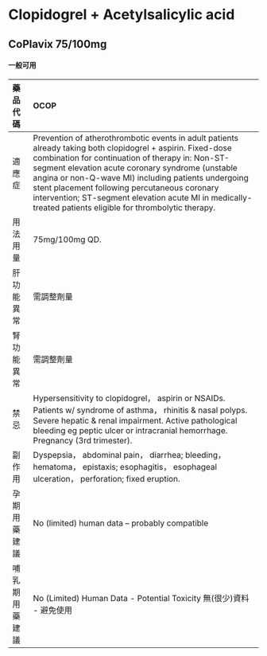 # Clopidogrel + Acetylsalicylic acid

## CoPlavix 75/100mg

#### 一般可用

| 藥品代碼       | OCOP                                                                                                                                                                                                                                                                                                                                                                                                                                     |
|:---------------|:-----------------------------------------------------------------------------------------------------------------------------------------------------------------------------------------------------------------------------------------------------------------------------------------------------------------------------------------------------------------------------------------------------------------------------------------|
| 適應症         | Prevention of atherothrombotic events in adult patients already taking both clopidogrel + aspirin. Fixed-dose combination for continuation of therapy in: Non-ST-segment elevation acute coronary syndrome (unstable angina or non-Q-wave MI) including patients undergoing stent placement following percutaneous coronary intervention; ST-segment elevation acute MI in medically-treated patients eligible for thrombolytic therapy. |
| 用法用量       | 75mg/100mg QD.                                                                                                                                                                                                                                                                                                                                                                                                                           |
| 肝功能異常     | 需調整劑量                                                                                                                                                                                                                                                                                                                                                                                                                               |
| 腎功能異常     | 需調整劑量                                                                                                                                                                                                                                                                                                                                                                                                                               |
| 禁忌           | Hypersensitivity to clopidogrel， aspirin or NSAIDs. Patients w/ syndrome of asthma， rhinitis & nasal polyps. Severe hepatic & renal impairment. Active pathological bleeding eg peptic ulcer or intracranial hemorrhage. Pregnancy (3rd trimester).                                                                                                                                                                                    |
| 副作用         | Dyspepsia， abdominal pain， diarrhea; bleeding， hematoma， epistaxis; esophagitis， esophageal ulceration， perforation; fixed eruption.                                                                                                                                                                                                                                                                                               |
| 孕期用藥建議   | No (limited) human data – probably compatible                                                                                                                                                                                                                                                                                                                                                                                            |
| 哺乳期用藥建議 | No (Limited) Human Data - Potential Toxicity 無(很少)資料 - 避免使用                                                                                                                                                                                                                                                                                                                                                                     |

